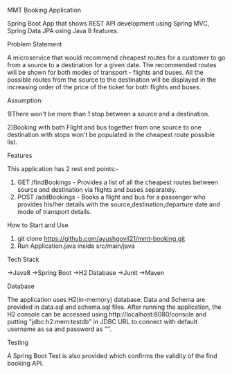 MMT Booking Application

Spring Boot App that shows REST API development using Spring MVC, Spring Data JPA using Java 8 features.

Problem Statement

A microservice that would recommend cheapest routes for a customer to go from a source to a destination for a given date.
The recommended routes will be shown for both modes of transport - flights and buses. All the possible routes from the 
source to the destination will be displayed in the increasing order of the price of the ticket for both flights and buses.

Assumption:

1)There won't be more than 1 stop between a source and a destination.

2)Booking with both Flight and bus together from one source to one destination with stops won't be populated in the cheapest route possible list.

Features

This application has 2 rest end points:- 

1) GET /findBookings - Provides a list of all the cheapest routes between source and destination via flights and buses separately.
2) POST /addBookings - Books a flight and bus for a passenger who provides his/her details with the source,destination,departure date and mode of transport details.

How to Start and Use

1) git clone https://github.com/ayushgovil21/mmt-booking.git
2) Run Application.java inside src/main/java

Tech Stack

->Java8
->Spring Boot
->H2 Database
->Junit
->Maven

Database

The application uses H2(in-memory) database. Data and Schema are provided in data.sql and schema.sql files.
After running the application, the H2 console can be accessed using http://localhost:8080/console and putting "jdbc:h2:mem:testdb" in JDBC URL 
to connect with default username as sa and password as "".

Testing

A Spring Boot Test is also provided which confirms the validity of the find booking API.
